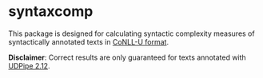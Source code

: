 # syntaxcomp
This package is designed for calculating syntactic complexity measures of syntactically annotated texts in [CoNLL-U format](https://universaldependencies.org/format.html).

**Disclaimer**: Correct results are only guaranteed for texts annotated with [UDPipe 2.12](https://lindat.mff.cuni.cz/services/udpipe/api-reference.php).
